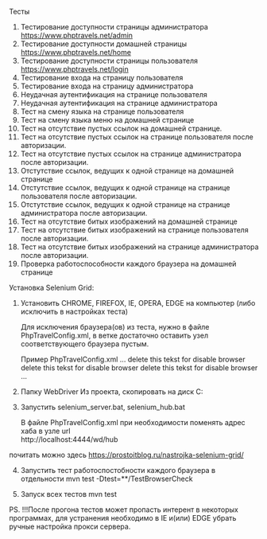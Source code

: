 Тесты

1. Тестирование доступности страницы администратора https://www.phptravels.net/admin
2. Тестирование доступности домашней страницы https://www.phptravels.net/home
3. Тестирование доступности страницы пользователя https://www.phptravels.net/login
4. Тестирование входа на страницу пользователя 
5. Тестирование входа на страницу администратора 
6. Неудачная аутентификация на странице пользователя  
7. Неудачная аутентификация на странице администратора  
8. Тест на смену языка на странице пользователя 
9. Тест на смену языка меню на домашней странице 
10. Тест на отсутствие пустых ссылок на домашней странице.
11. Тест на отсутствие пустых ссылок на странице пользователя после авторизации.
12. Тест на отсутствие пустых ссылок на странице администратора после авторизации.
13. Отстутствие ссылок, ведущих к одной странице на домашней странице
14. Отстутствие ссылок, ведущих к одной странице на странице пользователя после авторизации.
15. Отстутствие ссылок, ведущих к одной странице на странице администратора после авторизации.
16. Тест на отсутствие битых изображений на домашней странице
17. Тест на отсутствие битых изображений на странице пользователя после авторизации.
18. Тест на отсутствие битых изображений на странице администратора после авторизации.
19. Проверка работоспособности каждого браузера на домашней странице

Установка Selenium Grid:

1) Установить CHROME, FIREFOX, IE, OPERA, EDGE на компьютер (либо исключить в настройках теста) 
        
    Для исключения браузера(ов) из теста, нужно в файле PhpTravelConfig.xml,
    в ветке <browsers> достаточно оставить узел соответствующего браузера пустым.

    Пример PhpTravelConfig.xml
    ...
   <browsers>
   <CHROME>delete this tekst for disable browser</CHROME>
   <FIREFOX>delete this tekst for disable browser</FIREFOX>
   <IE></IE>
   <OPERA>delete this tekst for disable browser</OPERA>
   <EDGE></EDGE>
   </browsers>
    ...           
        
        
2) Папку WebDriver Из проекта, скопировать на диск C:

3) Запустить selenium_server.bat, selenium_hub.bat  

   В файле PhpTravelConfig.xml при необходимости поменять адрес хаба в узле url     
   <webdriver>
     <url>http://localhost:4444/wd/hub</url>
   </webdriver> 
   
почитать можно здесь https://prostoitblog.ru/nastrojka-selenium-grid/

4) Запустить тест работоспостобности каждого браузера в отдельности
mvn test -Dtest=**/TestBrowserCheck
 
5) Запуск всех тестов 
mvn test

PS. !!!После прогона тестов может пропасть интерент в некоторых программах, 
для устранения необходимо в IE и(или) EDGE убрать ручные настройка прокси сервера.
